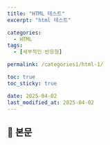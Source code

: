 ```yaml
---
title: "HTML 테스트"
excerpt: "html 테스트"

categories:
  - HTML
tags:
  - [세부적인 반응형]

permalink: /categories1/html-1/

toc: true
toc_sticky: true

date: 2025-04-02
last_modified_at: 2025-04-02
---
```


## 🦥 본문
